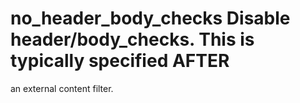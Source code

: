 # no_header_body_checks Disable header/body_checks. This is typically specified AFTER
an external content filter. 